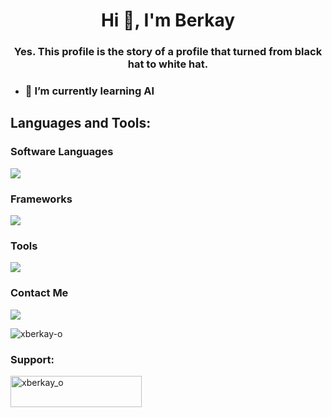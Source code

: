<h1 align="center">Hi 👋, I'm Berkay</h1>
<h3 align="center">Yes. This profile is the story of a profile that turned from black hat to white hat.</h3>


- ### 🌱 I’m currently learning **AI**

<h2 align="left">Languages and Tools:</h2>

### Software Languages
<p align="left"> <a href="https://github.com/xberkay-o"><img src="https://go-skill-icons.vercel.app/api/icons?i=py,go,nodejs"></a></p>

### Frameworks
<p align="left"> <a href="https://github.com/xberkay-o"><img src="https://go-skill-icons.vercel.app/api/icons?i=mysql,mongodb,sqlite,discord,discordjs,bots,django,fastapi,pytorch,postgresql"> </a> </p>

### Tools
<p align="left"> <a href="https://github.com/xberkay-o"><img src="https://go-skill-icons.vercel.app/api/icons?i=vscode,visualstudio,jupyter,postman,svg,json,windows,linux,wireshark"> </a> </p>

### Contact Me
<p align="left"> <a href="https://github.com/xberkay-o"><img src="https://go-skill-icons.vercel.app/api/icons?i=replit,github,proton,stackoverflow,youtube,discord,linkedin"> </a> </p>


<p align="left"> <img src="https://komarev.com/ghpvc/?username=xberkay-o&label=Profile%20views&color=0e75b6&style=flat" alt="xberkay-o" /> </p>
<h3 align="left">Support:</h3>
<p><a href="https://www.buymeacoffee.com/xberkay_o"> <img align="left" src="https://cdn.buymeacoffee.com/buttons/v2/default-yellow.png" height="50" width="210" alt="xberkay_o" /></a></p><br><br>

